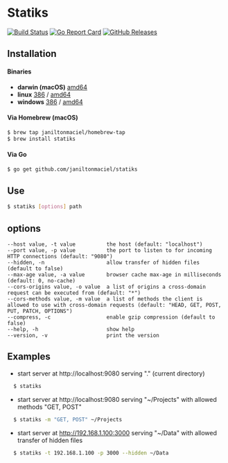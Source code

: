 # Statiks
[![Build Status](https://travis-ci.org/janiltonmaciel/statiks.svg?branch=master)](https://travis-ci.org/janiltonmaciel/statiks)
[![Go Report Card](https://goreportcard.com/badge/github.com/janiltonmaciel/statiks)](https://goreportcard.com/report/github.com/janiltonmaciel/statiks)
[![GitHub Releases](https://img.shields.io/github/release/janiltonmaciel/statiks.svg)](https://github.com/janiltonmaciel/statiks/releases)

## Installation

#### Binaries

- **darwin (macOS)** [amd64](https://github.com/janiltonmaciel/statiks/releases/download/0.1.0/statiks_0.1.0_macOS_amd64.tar.gz)
- **linux** [386](https://github.com/janiltonmaciel/statiks/releases/download/0.1.0/statiks_0.1.0_linux_386.tar.gz) / [amd64](https://github.com/janiltonmaciel/statiks/releases/download/0.1.0/statiks_0.1.0_linux_amd64.tar.gz)
- **windows** [386](https://github.com/janiltonmaciel/statiks/releases/download/0.1.0/statiks_0.1.0_windows_386.zip) / [amd64](https://github.com/janiltonmaciel/statiks/releases/download/0.1.0/statiks_0.1.0_windows_amd64.zip)

#### Via Homebrew (macOS)
```bash
$ brew tap janiltonmaciel/homebrew-tap
$ brew install statiks
```

#### Via Go

```bash
$ go get github.com/janiltonmaciel/statiks
```

## Use
```bash
$ statiks [options] path
```

## options
    --host value, -t value          the host (default: "localhost")
    --port value, -p value          the port to listen to for incoming HTTP connections (default: "9080")
    --hidden, -n                    allow transfer of hidden files (default to false)
    --max-age value, -a value       browser cache max-age in milliseconds (default: 0, no-cache)
    --cors-origins value, -o value  a list of origins a cross-domain request can be executed from (default: "*")
    --cors-methods value, -m value  a list of methods the client is allowed to use with cross-domain requests (default: "HEAD, GET, POST, PUT, PATCH, OPTIONS")
    --compress, -c                  enable gzip compression (default to false)
    --help, -h                      show help
    --version, -v                   print the version


## Examples
  - start server at http://localhost:9080 serving "." (current directory)
  ```bash
    $ statiks
  ```

  - start server at http://localhost:9080 serving "~/Projects" with allowed methods "GET, POST"
  ```bash
    $ statiks -m "GET, POST" ~/Projects
  ```

  - start server at http://192.168.1.100:3000 serving "~/Data" with allowed transfer of hidden files
  ```bash
    $ statiks -t 192.168.1.100 -p 3000 --hidden ~/Data
  ```